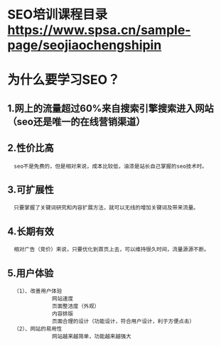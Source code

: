 # SEO培训课程目录 https://www.spsa.cn/sample-page/seojiaochengshipin
# 为什么要学习SEO？
## 1.网上的流量超过60%来自搜索引擎搜索进入网站（seo还是唯一的在线营销渠道）
## 2.性价比高
      seo不是免费的，但是相对来说，成本比较低，油漆是站长自己掌握的seo技术时。
## 3.可扩展性
      只要掌握了关键词研究和内容扩展方法，就可以无线的增加关键词及带来流量。
## 4.长期有效
      相对广告（竞价）来说，只要优化到首页上去，可以维持很久时间，流量源源不断。
## 5.用户体验
      （1）、改善用户体验
                  网站速度
                  页面整洁度（外观）
                  内容排版
                  页面合理的设计（功能设计，符合用户设计，利于方便点击）
      （2）、网站的易用性
                  网站越来越简单，功能越来越强大
